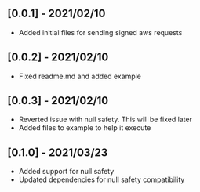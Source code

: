 ## [0.0.1] - 2021/02/10

* Added initial files for sending signed aws requests

## [0.0.2] - 2021/02/10

* Fixed readme.md and added example

## [0.0.3] - 2021/02/10

* Reverted issue with null safety. This will be fixed later
* Added files to example to help it execute 

## [0.1.0] - 2021/03/23

* Added support for null safety
* Updated dependencies for null safety compatibility